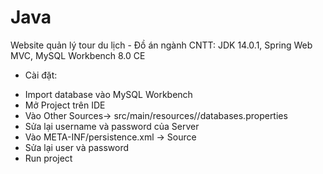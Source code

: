 # Java
Website quản lý tour du lịch - Đồ án ngành CNTT:
JDK 14.0.1,
Spring Web MVC,
MySQL Workbench 8.0 CE

* Cài đặt:
- Import database vào MySQL Workbench 
- Mở Project trên IDE
- Vào Other Sources-> src/main/resources/<default pakage>/databases.properties
- Sửa lại username và password của Server
- Vào META-INF/persistence.xml -> Source
- Sửa lại user và password
- Run project

